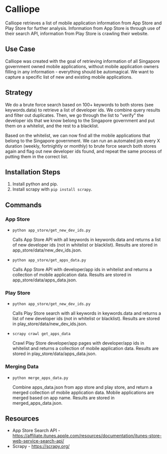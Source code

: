 # Calliope

Calliope retrieves a list of mobile application information from App Store and Play Store for further analysis. Information from App Store is through use of their search API, information from Play Store is crawling their website.

## Use Case

Calliope was created with the goal of retrieving information of all Singapore government owned mobile applications, without mobile application owners filling in any information - everything should be automagical. We want to capture a specific list of new and existing mobile applications.

## Strategy

We do a brute force search based on 100+ keywords to both stores (see keywords.data) to retrieve a list of developer ids. We combine query results and filter out duplicates. Then, we go through the list to "verify" the developer ids that we know belong to the Singapore government and put them on a whitelist, and the rest to a blacklist.

Based on the whitelist, we can now find all the mobile applications that belong to the Singapore government. We can run an automated job every X duration (weekly, fortnightly or monthly) to brute force search both stores again and flag out new developer ids found, and repeat the same process of putting them in the correct list.

## Installation Steps

1. Install python and pip.
2. Install scrapy with `pip install scrapy`.

## Commands

### App Store

- `python app_store/get_new_dev_ids.py`

  Calls App Store API with all keywords in keywords.data and returns a list of new developer ids (not in whitelist or blacklist). Results are stored in app_store/data/new_dev_ids.json.

- `python app_store/get_apps_data.py`

  Calls App Store API with developer/app ids in whitelist and returns a collection of mobile application data. Results are stored in app_store/data/apps_data.json.

### Play Store

- `python app_store/get_new_dev_ids.py`

  Calls Play Store search with all keywords in keywords.data and returns a list of new developer ids (not in whitelist or blacklist). Results are stored in play_store/data/new_dev_ids.json.

- `scrapy crawl get_apps_data`

  Crawl Play Store developer/app pages with developer/app ids in whitelist and returns a collection of mobile application data. Results are stored in play_store/data/apps_data.json.

### Merging Data

- `python merge_apps_data.py`

  Combine apps_data.json from app store and play store, and return a merged collection of mobile application data. Mobile applications are merged based on app name. Results are stored in merged_apps_data.json.

## Resources

- App Store Search API - https://affiliate.itunes.apple.com/resources/documentation/itunes-store-web-service-search-api/
- Scrapy - https://scrapy.org/
